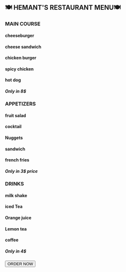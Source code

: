 
<!DOCTYPE html>

<html>
<head>
  <meta http-equiv="CONTENT-TYPE" content="text/html; charset=UTF-8">
  <title>Hotel menu</title>
  <link rel="stylesheet" href="style1.css" >
  <script src="script1.js"></script>
</head>
<style>
  body {
    background-image: url("hemant.jpg");
    background-size: cover; /* optional: scales image to cover the entire screen */
    background-repeat: no-repeat; /* optional: prevents image tiling */
    
  }
</style>
<body>
  
   <h2>🍽️ HEMANT'S RESTAURANT MENU🍽️</h2>
 
  <div>
  <h3>MAIN COURSE</h3>
  <h4>cheeseburger </h4>
  <h4>cheese sandwich  </h4>
  <h4>chicken burger    </h4>
  <h4>spicy chicken </h4>
  <h4>hot dog</h4>
    <h5>Only in 8$</h5>
  </div>
  <div>
    <h3>APPETIZERS</h3>
    <h4>fruit salad</h4>
    <h4>cocktail</h4>
    <h4>Nuggets</h4>
    <h4>sandwich</h4>
    <h4>french fries</h4>
  </div>
  <div>
    <h5>Only in 3$ price</h5>
    <h3>DRINKS</h3>
    <h4>milk shake</h4>
    <h4>iced Tea</h4>
    <h4>Orange juice</h4>
    <h4>Lemon tea</h4>
    <h4>coffee</h4>
  </div>
  <h5>Only in 4$</h5>
  <div class="order-now" >
    <button> ORDER NOW </button>
  </div>
</body>
</html>
